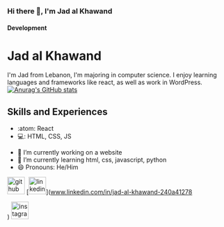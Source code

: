 ### Hi there 👋, I'm Jad al Khawand
#### Development
# Jad al Khawand
I'm Jad from Lebanon, I'm majoring in computer science. I enjoy learning languages and frameworks like react, as well as work in WordPress.
[![Anurag's GitHub stats](https://github-readme-stats.vercel.app/api?username=JadalKhawand)](https://github.com/anuraghazra/github-readme-stats)
## Skills and Experiences
* :atom: React
* 💻: HTML, CSS, JS

- 🔭 I’m currently working on a website 
- 🌱 I’m currently learning html, css, javascript, python 
- 😄 Pronouns: He/Him 


[<img src='https://cdn.jsdelivr.net/npm/simple-icons@3.0.1/icons/github.svg' alt='github' height='40'>](https://github.com/JadalKhawand)  [<img src='https://cdn.jsdelivr.net/npm/simple-icons@3.0.1/icons/linkedin.svg' alt='linkedin' height='40'>](www.linkedin.com/in/jad-al-khawand-240a41278

)  [<img src='https://cdn.jsdelivr.net/npm/simple-icons@3.0.1/icons/instagram.svg' alt='instagram' height='40'>](https://www.instagram.com/Jadkhawand_/)  
